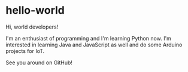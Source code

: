 # hello-world

Hi, world developers!

I'm an enthusiast of programming and I'm learning Python now. I'm interested in learning Java and JavaScript as well and do some Arduino projects for IoT.

See you around on GitHub!

